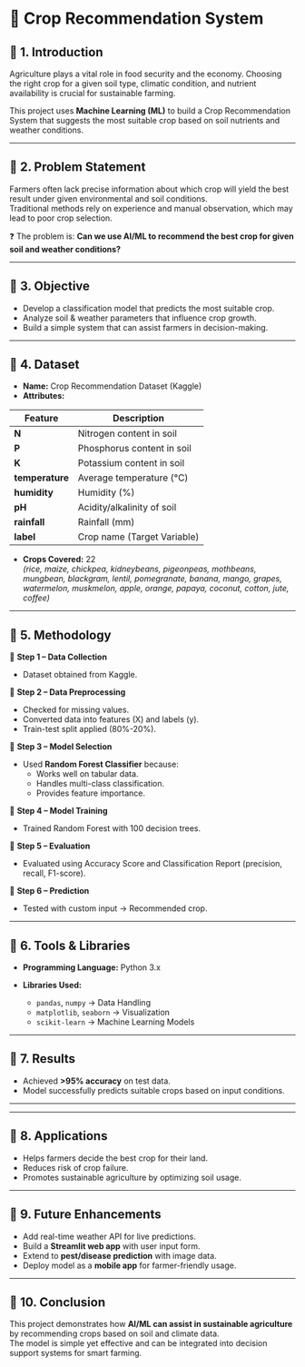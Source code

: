 # 🌱 Crop Recommendation System

## 📌 1. Introduction
Agriculture plays a vital role in food security and the economy. Choosing the right crop for a given soil type, climatic condition, and nutrient availability is crucial for sustainable farming.  

This project uses **Machine Learning (ML)** to build a Crop Recommendation System that suggests the most suitable crop based on soil nutrients and weather conditions.

---

## 📌 2. Problem Statement
Farmers often lack precise information about which crop will yield the best result under given environmental and soil conditions.  
Traditional methods rely on experience and manual observation, which may lead to poor crop selection.  

❓ The problem is: **Can we use AI/ML to recommend the best crop for given soil and weather conditions?**

---

## 📌 3. Objective
- Develop a classification model that predicts the most suitable crop.  
- Analyze soil & weather parameters that influence crop growth.  
- Build a simple system that can assist farmers in decision-making.  

---

## 📌 4. Dataset
- **Name:** Crop Recommendation Dataset (Kaggle)  
- **Attributes:**

| Feature      | Description |
|--------------|-------------|
| **N**        | Nitrogen content in soil |
| **P**        | Phosphorus content in soil |
| **K**        | Potassium content in soil |
| **temperature** | Average temperature (°C) |
| **humidity** | Humidity (%) |
| **pH**       | Acidity/alkalinity of soil |
| **rainfall** | Rainfall (mm) |
| **label**    | Crop name (Target Variable) |

- **Crops Covered:** 22  
*(rice, maize, chickpea, kidneybeans, pigeonpeas, mothbeans, mungbean, blackgram, lentil, pomegranate, banana, mango, grapes, watermelon, muskmelon, apple, orange, papaya, coconut, cotton, jute, coffee)*  

---

## 📌 5. Methodology
🔹 **Step 1 – Data Collection**  
- Dataset obtained from Kaggle.  

🔹 **Step 2 – Data Preprocessing**  
- Checked for missing values.  
- Converted data into features (X) and labels (y).  
- Train-test split applied (80%-20%).  

🔹 **Step 3 – Model Selection**  
- Used **Random Forest Classifier** because:  
  - Works well on tabular data.  
  - Handles multi-class classification.  
  - Provides feature importance.  

🔹 **Step 4 – Model Training**  
- Trained Random Forest with 100 decision trees.  

🔹 **Step 5 – Evaluation**  
- Evaluated using Accuracy Score and Classification Report (precision, recall, F1-score).  

🔹 **Step 6 – Prediction**  
- Tested with custom input → Recommended crop.  

---

## 📌 6. Tools & Libraries
- **Programming Language:** Python 3.x  

- **Libraries Used:**  
  - `pandas`, `numpy` → Data Handling  
  - `matplotlib`, `seaborn` → Visualization  
  - `scikit-learn` → Machine Learning Models  

---

## 📌 7. Results
- Achieved **>95% accuracy** on test data.  
- Model successfully predicts suitable crops based on input conditions.  

---


---

## 📌 8. Applications
- Helps farmers decide the best crop for their land.  
- Reduces risk of crop failure.  
- Promotes sustainable agriculture by optimizing soil usage.  

---

## 📌 9. Future Enhancements
- Add real-time weather API for live predictions.  
- Build a **Streamlit web app** with user input form.  
- Extend to **pest/disease prediction** with image data.  
- Deploy model as a **mobile app** for farmer-friendly usage.  

---

## 📌 10. Conclusion
This project demonstrates how **AI/ML can assist in sustainable agriculture** by recommending crops based on soil and climate data.  
The model is simple yet effective and can be integrated into decision support systems for smart farming.  
